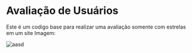 <h1>Avaliação de Usuários</h1>
Este é um codigo base para realizar uma avaliação somente com estrelas em um site
Imagem:


![aasd](https://github.com/MasterySuporte/Avalia-o-de-Usuarios/assets/84245534/43cc3fa3-5c49-48fd-982f-7dd12cb03c8e)
